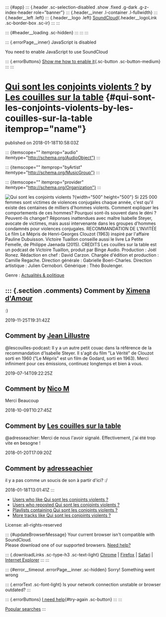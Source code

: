 ::: {#app}
::: {.header .sc-selection-disabled .show .fixed .g-dark .g-z-index-header role="banner"}
::: {.header__inner .l-container .l-fullwidth}
::: {.header__left .left}
::: {.header__logo .left}
[SoundCloud](/ "Home"){.header__logoLink .sc-border-box .sc-ir}
:::
:::

::: {#header__loading .sc-hidden}
:::
:::
:::

::: {.errorPage__inner}
JavaScript is disabled

You need to enable JavaScript to use SoundCloud

::: {.errorButtons}
[Show me how to enable it](http://www.enable-javascript.com/){.sc-button
.sc-button-medium}
:::
:::

[Qui sont les conjoints violents ?](/lescouilles-podcast/qui-sont-les-conjoints-violents) by [Les couilles sur la table](/lescouilles-podcast) {#qui-sont-les-conjoints-violents-by-les-couilles-sur-la-table itemprop="name"}
==============================================================================================================================================

published on 2018-01-18T10:58:03Z

::: {itemscope="" itemprop="audio" itemtype="http://schema.org/AudioObject"}
:::

::: {itemscope="" itemprop="byArtist" itemtype="http://schema.org/MusicGroup"}
:::

::: {itemscope="" itemprop="provider" itemtype="http://schema.org/Organization"}
:::

![Qui sont les conjoints violents
?](https://i1.sndcdn.com/artworks-000286982543-j94qcu-t500x500.jpg){width="500"
height="500"} Si 225 000 femmes sont victimes de violences conjugales
chaque année, c'est qu'il existe des centaines de milliers d'hommes
violents. Comment expliquer les comportements de ces hommes? Pourquoi
sont-ils souvent dans le déni ? Peuvent-ils changer? Réponses
inattendues avec maître Isabelle Steyer, avocate de victimes, mais aussi
intervenante dans les groupes d'hommes condamnés pour violences
conjugales. RECOMMANDATION DE L\'INVITÉE Le film Le Mépris de
Henri-Georges Clouzot (1963) inspiré par l'affaire Pauline Dubuisson.
Victoire Tuaillon conseille aussi le livre La Petite Femelle, de
Philippe Jaenada (2015). CREDITS Les couilles sur la table est un
podcast de Victoire Tuaillon, produit par Binge Audio. Production : Joël
Ronez. Rédaction en chef : David Carzon. Chargée d'édition et production
: Camille Regache. Direction générale : Gabrielle Boeri-Charles.
Direction artistique : Julien Cernobori. Générique : Théo Boulenger.

Genre
:   [Actualités & politique](/tags/Actualités%20&%20politique)

::: {.section .comments}
Comment by [Ximena d\'Amour](/ximenadamour)
-------------------------------------------

:)

2019-11-25T19:31:42Z

Comment by [Jean Lillustre](/jean-lillustre)
--------------------------------------------

\@lescouilles-podcast: Il y a un autre petit couac dans la référence de
la recommandation d\'Isabelle Steyer. Il s\'agit du film \"La Vérité\"
de Clouzot sorti en 1960 (\"Le Mépris\" est un film de Godard, sorti en
1963). Merci infiniment pour ces émissions, continuez longtemps et bien
à vous.

2019-07-14T09:22:25Z

Comment by [Nico M](/pokjiji3546)
---------------------------------

Merci Beaucoup

2018-10-09T10:27:45Z

Comment by [Les couilles sur la table](/lescouilles-podcast)
------------------------------------------------------------

\@adresseachier: Merci de nous l\'avoir signalé. Effectivement, j\'ai
été trop vite en besogne !

2018-01-20T17:09:20Z

Comment by [adresseachier](/adresseachier)
------------------------------------------

il y a pas comme un soucis de son à partir d\'ici? :/

2018-01-18T13:01:41Z
:::

-   [Users who like Qui sont les conjoints violents
    ?](/lescouilles-podcast/qui-sont-les-conjoints-violents/likes)
-   [Users who reposted Qui sont les conjoints violents
    ?](/lescouilles-podcast/qui-sont-les-conjoints-violents/reposts)
-   [Playlists containing Qui sont les conjoints violents
    ?](/lescouilles-podcast/qui-sont-les-conjoints-violents/sets)
-   [More tracks like Qui sont les conjoints violents
    ?](/lescouilles-podcast/qui-sont-les-conjoints-violents/recommended)

License: all-rights-reserved

::: {#updateBrowserMessage}
Your current browser isn\'t compatible with SoundCloud.\
Please download one of our supported browsers. [Need
help?](https://help.soundcloud.com/hc/articles/115003564308-Technical-requirements)

::: {.downloadLinks .sc-type-h3 .sc-text-light}
[Chrome](http://google.com/chrome "Chrome") \|
[Firefox](http://firefox.com "Firefox") \|
[Safari](http://apple.com/safari "Safari") \| [Internet
Explorer](http://windows.microsoft.com/ie "Internet Explorer")
:::
:::

::: {#error__timeout .errorPage__inner .sc-hidden}
Sorry! Something went wrong

::: {.errorText .sc-font-light}
Is your network connection unstable or browser outdated?
:::

::: {.errorButtons}
[I need help](https://help.soundcloud.com){#try-again .sc-button}
:::
:::

[Popular searches](/popular/searches "Popular searches")
:::
